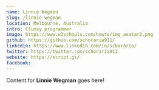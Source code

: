 ```yaml
---
name: Linnie Wegman
slug: /linnie-wegman
location: Melbourne, Australia
intro: Clumsy programmer
image: https://www.w3schools.com/howto/img_avatar2.png
github: https://github.com/schoraria911/
linkedin: https://www.linkedin.com/in/schoraria/
twitter: https://twitter.com/schoraria911
website: https://script.gs/
facebook: 
---
```

Content for **Linnie Wegman** goes here!